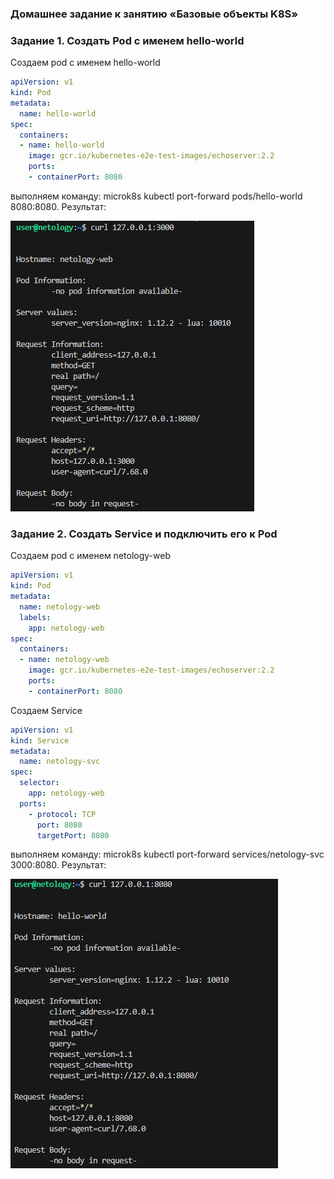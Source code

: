 ### Домашнее задание к занятию «Базовые объекты K8S»
### Задание 1. Создать Pod с именем hello-world
Создаем pod с именем hello-world
```yaml
apiVersion: v1
kind: Pod
metadata:
  name: hello-world
spec:
  containers:
  - name: hello-world
    image: gcr.io/kubernetes-e2e-test-images/echoserver:2.2
    ports:
    - containerPort: 8080
```
выполняем команду: microk8s kubectl port-forward pods/hello-world 8080:8080. Результат:

![image](https://github.com/EremeevAN/base-object-K8s/blob/main/images/1.png)

### Задание 2. Создать Service и подключить его к Pod

Создаем pod с именем netology-web
```yaml
apiVersion: v1
kind: Pod
metadata:
  name: netology-web
  labels:
    app: netology-web
spec:
  containers:
  - name: netology-web
    image: gcr.io/kubernetes-e2e-test-images/echoserver:2.2
    ports:
    - containerPort: 8080
```

Создаем Service

```yaml
apiVersion: v1
kind: Service
metadata:
  name: netology-svc
spec:
  selector:
    app: netology-web
  ports:
    - protocol: TCP
      port: 8080
      targetPort: 8080
```

выполняем команду: microk8s kubectl port-forward services/netology-svc 3000:8080. Результат:

![image](https://github.com/EremeevAN/base-object-K8s/blob/main/images/2.png)